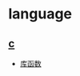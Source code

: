 # language
## [c](https://github.com/guguyayak/language/c/)
- [库函数](https://github.com/guguyayak/language/blob/main/c/%E5%BA%93%E5%87%BD%E6%95%B0.md)
